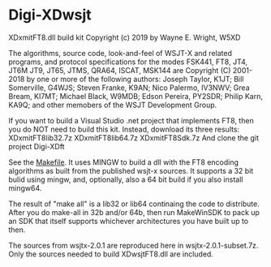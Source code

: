 # Digi-XDwsjt
XDxmitFT8.dll build kit
Copyright (c) 2019 by Wayne E. Wright, W5XD

 The algorithms, source code, look-and-feel of WSJT-X and related programs, and
 protocol specifications for the modes FSK441, FT8, JT4, JT6M JT9, JT65, JTMS, QRA64,
 ISCAT, MSK144 are Copyright (C) 2001-2018 by one or more of the following authors:
 Joseph Taylor, K1JT; Bill Somerville, G4WJS; Steven Franke, K9AN; Nico Palermo, 
 IV3NWV; Grea Bream, KI7MT; Michael Black, W9MDB; Edson Pereira, PY2SDR; Philip Karn,
 KA9Q; and other memobers of the WSJT Development Group.

If you want to build a Visual Studio .net project that implements FT8, then
you do NOT need to build this kit. Instead, download its three results:
	XDxmitFT8lib32.7z
	XDxmitFT8lib64.7z
	XDxmitFT8Sdk.7z
And clone the git project Digi-XDft

See the <a href='Makefile'>Makefile</a>.
It uses MINGW to build a dll with the FT8 encoding algorithms as built from 
the published wsjt-x sources. It supports a 32 bit bulid using mingw, and,
optionally, also a 64 bit build if you also install mingw64.

The result of "make all" is a lib32 or lib64 continaing the code to
distribute. After you do make-all in 32b and/or 64b, then run
MakeWinSDK to pack up an SDK that itself supports whichever
architectures you have built up to then.


The sources from wsjtx-2.0.1 are reproduced here in wsjtx-2.0.1-subset.7z. Only the sources needed to build XDwsjtFT8.dll are included.
